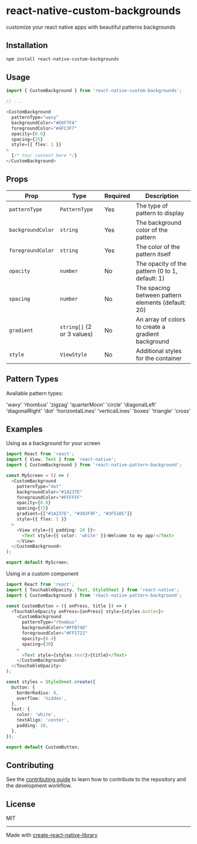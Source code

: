 # react-native-custom-backgrounds

customize your react native apps with beautiful patterns backgrounds

## Installation

```sh
npm install react-native-custom-backgrounds
```

## Usage


```ts
import { CustomBackground } from 'react-native-custom-backgrounds';

// ...

<CustomBackground
  patternType="wavy"
  backgroundColor="#E0F7FA"
  foregroundColor="#4FC3F7"
  opacity={0.6}
  spacing={25}
  style={{ flex: 1 }}
>
  {/* Your content here */}
</CustomBackground>

```

## Props 

| Prop            | Type                        | Required | Description                                                                 |
|-----------------|-----------------------------|----------|-----------------------------------------------------------------------------|
| `patternType`   | `PatternType`               | Yes      | The type of pattern to display                                              |
| `backgroundColor` | `string`                    | Yes      | The background color of the pattern                                         |
| `foregroundColor` | `string`                    | Yes      | The color of the pattern itself                                             |
| `opacity`       | `number`                    | No       | The opacity of the pattern (0 to 1, default: 1)                             |
| `spacing`       | `number`                    | No       | The spacing between pattern elements (default: 20)                          |
| `gradient`      | `string[]` (2 or 3 values)  | No       | An array of colors to create a gradient background                          |
| `style`         | `ViewStyle`                 | No       | Additional styles for the container                                         |

## Pattern Types

Available pattern types:

'wavy'
'rhombus'
'zigzag'
'quarterMoon'
'circle'
'diagonalLeft'
'diagonalRight'
'dot'
'horizontalLines'
'verticalLines'
'boxes'
'triangle'
'cross'

## Examples

Using as a background for your screen

```ts
import React from 'react';
import { View, Text } from 'react-native';
import { CustomBackground } from 'react-native-pattern-background';

const MyScreen = () => (
  <CustomBackground
    patternType="dot"
    backgroundColor="#1A237E"
    foregroundColor="#FFFFFF"
    opacity={0.8}
    spacing={15}
    gradient={["#1A237E", "#303F9F", "#3F51B5"]}
    style={{ flex: 1 }}
  >
    <View style={{ padding: 20 }}>
      <Text style={{ color: 'white' }}>Welcome to my app!</Text>
    </View>
  </CustomBackground>
);

export default MyScreen;
```
Using in a custom component

```ts
import React from 'react';
import { TouchableOpacity, Text, StyleSheet } from 'react-native';
import { CustomBackground } from 'react-native-pattern-background';

const CustomButton = ({ onPress, title }) => (
  <TouchableOpacity onPress={onPress} style={styles.button}>
    <CustomBackground
      patternType="rhombus"
      backgroundColor="#FFB74D"
      foregroundColor="#FF5722"
      opacity={0.4}
      spacing={30}
    >
      <Text style={styles.text}>{title}</Text>
    </CustomBackground>
  </TouchableOpacity>
);

const styles = StyleSheet.create({
  button: {
    borderRadius: 8,
    overflow: 'hidden',
  },
  text: {
    color: 'white',
    textAlign: 'center',
    padding: 10,
  },
});

export default CustomButton;
```

## Contributing

See the [contributing guide](CONTRIBUTING.md) to learn how to contribute to the repository and the development workflow.

## License

MIT

---

Made with [create-react-native-library](https://github.com/callstack/react-native-builder-bob)
